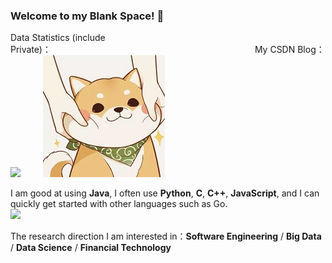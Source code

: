 ### Welcome to my Blank Space! 👋

Data Statistics (include Private)：&emsp;&emsp;&emsp;&emsp;&emsp;&emsp;&emsp;&emsp;&emsp;&emsp;&emsp;&emsp;&emsp;&emsp;&emsp;&emsp;&emsp;&emsp;&emsp;&emsp;&emsp;&emsp;&emsp; My CSDN Blog：<br>
![](https://github-readme-stats.vercel.app/api?username=ChenYikunReal&show_icons=true&theme=tokyonight&count_private=true) &emsp;&emsp; [![](柴柴.png)](https://blankspace.blog.csdn.net) <br>

I am good at using **Java**, I often use **Python**, **C**, **C++**, **JavaScript**, and I can quickly get started with other languages such as Go. <br>
[![](https://github-readme-stats.vercel.app/api/top-langs/?username=ChenYikunReal&layout=compact)](https://github.com/anuraghazra/github-readme-stats)<br>

The research direction I am interested in：**Software Engineering** / **Big Data** / **Data Science** / **Financial Technology**
